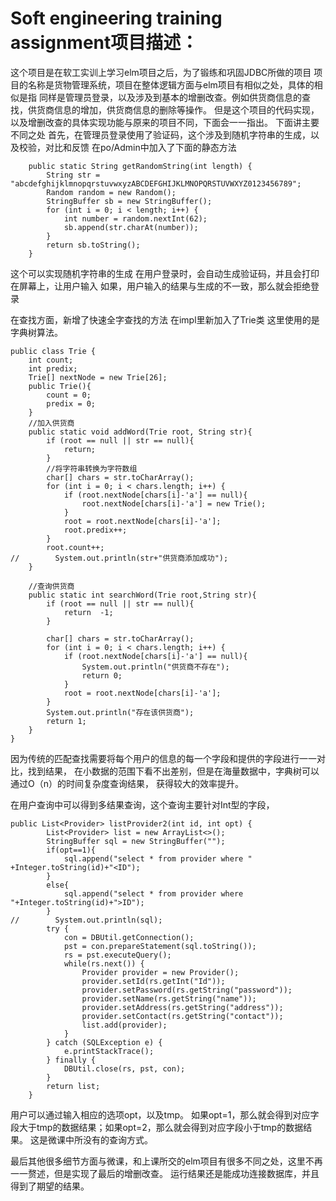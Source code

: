 # Soft engineering training assignment项目描述：
这个项目是在软工实训上学习elm项目之后，为了锻练和巩固JDBC所做的项目
项目的名称是货物管理系统，项目在整体逻辑方面与elm项目有相似之处，具体的相似是指
同样是管理员登录，以及涉及到基本的增删改查。例如供货商信息的查找，供货商信息的增加，供货商信息的删除等操作。
但是这个项目的代码实现，以及增删改查的具体实现功能与原来的项目不同，下面会一一指出。
下面讲主要不同之处
首先，在管理员登录使用了验证码，这个涉及到随机字符串的生成，以及校验，对比和反馈
在po/Admin中加入了下面的静态方法
```
    public static String getRandomString(int length) {
        String str = "abcdefghijklmnopqrstuvwxyzABCDEFGHIJKLMNOPQRSTUVWXYZ0123456789";
        Random random = new Random();
        StringBuffer sb = new StringBuffer();
        for (int i = 0; i < length; i++) {
            int number = random.nextInt(62);
            sb.append(str.charAt(number));
        }
        return sb.toString();
    }
```
这个可以实现随机字符串的生成
在用户登录时，会自动生成验证码，并且会打印在屏幕上，让用户输入
如果，用户输入的结果与生成的不一致，那么就会拒绝登录

在查找方面，新增了快速全字查找的方法
在impl里新加入了Trie类
这里使用的是字典树算法。
```
public class Trie {
    int count;
    int predix;
    Trie[] nextNode = new Trie[26];
    public Trie(){
        count = 0;
        predix = 0;
    }
    //加入供货商
    public static void addWord(Trie root, String str){
        if (root == null || str == null){
            return;
        }
        //将字符串转换为字符数组
        char[] chars = str.toCharArray();
        for (int i = 0; i < chars.length; i++) {
            if (root.nextNode[chars[i]-'a'] == null){
                root.nextNode[chars[i]-'a'] = new Trie();
            }
            root = root.nextNode[chars[i]-'a'];
            root.predix++;
        }
        root.count++;
//        System.out.println(str+"供货商添加成功");
    }

    //查询供货商
    public static int searchWord(Trie root,String str){
        if (root == null || str == null){
            return  -1;
        }

        char[] chars = str.toCharArray();
        for (int i = 0; i < chars.length; i++) {
            if (root.nextNode[chars[i]-'a'] == null){
                System.out.println("供货商不存在");
                return 0;
            }
            root = root.nextNode[chars[i]-'a'];
        }
        System.out.println("存在该供货商");
        return 1;
    }
}
```
因为传统的匹配查找需要将每个用户的信息的每一个字段和提供的字段进行一一对比，找到结果，
在小数据的范围下看不出差别，但是在海量数据中，字典树可以通过O（n）的时间复杂度查询结果，
获得较大的效率提升。

在用户查询中可以得到多结果查询，这个查询主要针对Int型的字段，
```
public List<Provider> listProvider2(int id, int opt) {
        List<Provider> list = new ArrayList<>();
        StringBuffer sql = new StringBuffer("");
        if(opt==1){
            sql.append("select * from provider where " +Integer.toString(id)+"<ID");
        }
        else{
            sql.append("select * from provider where "+Integer.toString(id)+">ID");
        }
//        System.out.println(sql);
        try {
            con = DBUtil.getConnection();
            pst = con.prepareStatement(sql.toString());
            rs = pst.executeQuery();
            while(rs.next()) {
                Provider provider = new Provider();
                provider.setId(rs.getInt("Id"));
                provider.setPassword(rs.getString("password"));
                provider.setName(rs.getString("name"));
                provider.setAddress(rs.getString("address"));
                provider.setContact(rs.getString("contact"));
                list.add(provider);
            }
        } catch (SQLException e) {
            e.printStackTrace();
        } finally {
            DBUtil.close(rs, pst, con);
        }
        return list;
    }
```
用户可以通过输入相应的选项opt，以及tmp。
如果opt=1，那么就会得到对应字段大于tmp的数据结果；如果opt=2，那么就会得到对应字段小于tmp的数据结果。
这是微课中所没有的查询方式。


最后其他很多细节方面与微课，和上课所交的elm项目有很多不同之处，这里不再一一赘述，但是实现了最后的增删改查。
运行结果还是能成功连接数据库，并且得到了期望的结果。